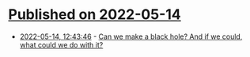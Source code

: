 # [Published on 2022-05-14](index.md)

* [2022-05-14, 12:43:46](https://news.ycombinator.com/item?id=31377395) - [Can we make a black hole? And if we could, what could we do with it?](http://backreaction.blogspot.com/2022/05/can-we-make-black-hole-and-if-we-could.html)
